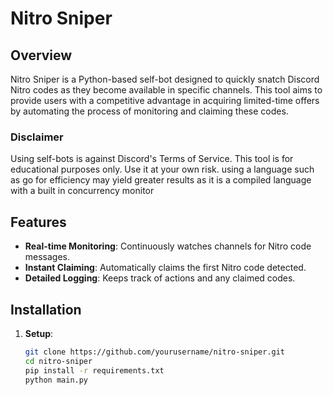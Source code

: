 # Nitro Sniper

## Overview

Nitro Sniper is a Python-based self-bot designed to quickly snatch Discord Nitro codes as they become available in specific channels. This tool aims to provide users with a competitive advantage in acquiring limited-time offers by automating the process of monitoring and claiming these codes.

### Disclaimer

Using self-bots is against Discord's Terms of Service. This tool is for educational purposes only. Use it at your own risk.
using a language such as go for efficiency may yield greater results as it is a compiled language with a built in concurrency monitor

## Features

- **Real-time Monitoring**: Continuously watches channels for Nitro code messages.
- **Instant Claiming**: Automatically claims the first Nitro code detected.
- **Detailed Logging**: Keeps track of actions and any claimed codes.

## Installation

1. **Setup**:
   ```bash
   git clone https://github.com/yourusername/nitro-sniper.git
   cd nitro-sniper
   pip install -r requirements.txt
   python main.py


